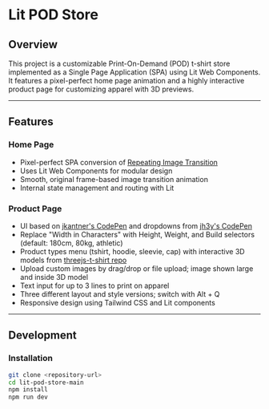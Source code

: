 # Lit POD Store

## Overview
This project is a customizable Print-On-Demand (POD) t-shirt store implemented as a Single Page Application (SPA) using Lit Web Components. It features a pixel-perfect home page animation and a highly interactive product page for customizing apparel with 3D previews.

---

## Features

### Home Page
- Pixel-perfect SPA conversion of [Repeating Image Transition](https://tympanus.net/Development/RepeatingImageTransition/)
- Uses Lit Web Components for modular design
- Smooth, original frame-based image transition animation
- Internal state management and routing with Lit

### Product Page
- UI based on [jkantner's CodePen](https://codepen.io/jkantner/full/OPJrMbp) and dropdowns from [jh3y's CodePen](https://codepen.io/jh3y/pen/QWPGwOr)
- Replace "Width in Characters" with Height, Weight, and Build selectors (default: 180cm, 80kg, athletic)
- Product types menu (tshirt, hoodie, sleevie, cap) with interactive 3D models from [threejs-t-shirt repo](https://github.com/Starklord17/threejs-t-shirt)
- Upload custom images by drag/drop or file upload; image shown large and inside 3D model
- Text input for up to 3 lines to print on apparel
- Three different layout and style versions; switch with Alt + Q
- Responsive design using Tailwind CSS and Lit components

---

## Development

### Installation
```bash
git clone <repository-url>
cd lit-pod-store-main
npm install
npm run dev
